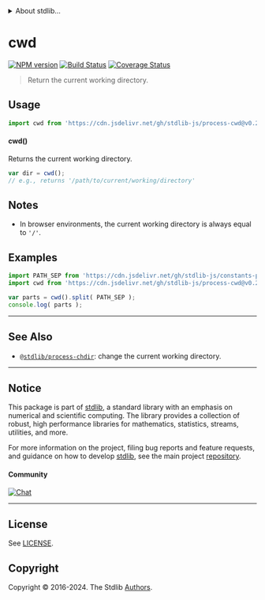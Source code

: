 <!--

@license Apache-2.0

Copyright (c) 2018 The Stdlib Authors.

Licensed under the Apache License, Version 2.0 (the "License");
you may not use this file except in compliance with the License.
You may obtain a copy of the License at

   http://www.apache.org/licenses/LICENSE-2.0

Unless required by applicable law or agreed to in writing, software
distributed under the License is distributed on an "AS IS" BASIS,
WITHOUT WARRANTIES OR CONDITIONS OF ANY KIND, either express or implied.
See the License for the specific language governing permissions and
limitations under the License.

-->


<details>
  <summary>
    About stdlib...
  </summary>
  <p>We believe in a future in which the web is a preferred environment for numerical computation. To help realize this future, we've built stdlib. stdlib is a standard library, with an emphasis on numerical and scientific computation, written in JavaScript (and C) for execution in browsers and in Node.js.</p>
  <p>The library is fully decomposable, being architected in such a way that you can swap out and mix and match APIs and functionality to cater to your exact preferences and use cases.</p>
  <p>When you use stdlib, you can be absolutely certain that you are using the most thorough, rigorous, well-written, studied, documented, tested, measured, and high-quality code out there.</p>
  <p>To join us in bringing numerical computing to the web, get started by checking us out on <a href="https://github.com/stdlib-js/stdlib">GitHub</a>, and please consider <a href="https://opencollective.com/stdlib">financially supporting stdlib</a>. We greatly appreciate your continued support!</p>
</details>

# cwd

[![NPM version][npm-image]][npm-url] [![Build Status][test-image]][test-url] [![Coverage Status][coverage-image]][coverage-url] <!-- [![dependencies][dependencies-image]][dependencies-url] -->

> Return the current working directory.



<section class="usage">

## Usage

```javascript
import cwd from 'https://cdn.jsdelivr.net/gh/stdlib-js/process-cwd@v0.2.1-deno/mod.js';
```

#### cwd()

Returns the current working directory.

```javascript
var dir = cwd();
// e.g., returns '/path/to/current/working/directory'
```

</section>

<!-- /.usage -->

<section class="notes">

## Notes

-   In browser environments, the current working directory is always equal to `'/'`.

</section>

<!-- /.notes -->

<section class="examples">

## Examples

<!-- eslint no-undef: "error" -->

```javascript
import PATH_SEP from 'https://cdn.jsdelivr.net/gh/stdlib-js/constants-path-sep@deno/mod.js';
import cwd from 'https://cdn.jsdelivr.net/gh/stdlib-js/process-cwd@v0.2.1-deno/mod.js';

var parts = cwd().split( PATH_SEP );
console.log( parts );
```

</section>

<!-- /.examples -->



<!-- Section for related `stdlib` packages. Do not manually edit this section, as it is automatically populated. -->

<section class="related">

* * *

## See Also

-   <span class="package-name">[`@stdlib/process-chdir`][@stdlib/process/chdir]</span><span class="delimiter">: </span><span class="description">change the current working directory.</span>

</section>

<!-- /.related -->

<!-- Section for all links. Make sure to keep an empty line after the `section` element and another before the `/section` close. -->


<section class="main-repo" >

* * *

## Notice

This package is part of [stdlib][stdlib], a standard library with an emphasis on numerical and scientific computing. The library provides a collection of robust, high performance libraries for mathematics, statistics, streams, utilities, and more.

For more information on the project, filing bug reports and feature requests, and guidance on how to develop [stdlib][stdlib], see the main project [repository][stdlib].

#### Community

[![Chat][chat-image]][chat-url]

---

## License

See [LICENSE][stdlib-license].


## Copyright

Copyright &copy; 2016-2024. The Stdlib [Authors][stdlib-authors].

</section>

<!-- /.stdlib -->

<!-- Section for all links. Make sure to keep an empty line after the `section` element and another before the `/section` close. -->

<section class="links">

[npm-image]: http://img.shields.io/npm/v/@stdlib/process-cwd.svg
[npm-url]: https://npmjs.org/package/@stdlib/process-cwd

[test-image]: https://github.com/stdlib-js/process-cwd/actions/workflows/test.yml/badge.svg?branch=v0.2.1
[test-url]: https://github.com/stdlib-js/process-cwd/actions/workflows/test.yml?query=branch:v0.2.1

[coverage-image]: https://img.shields.io/codecov/c/github/stdlib-js/process-cwd/main.svg
[coverage-url]: https://codecov.io/github/stdlib-js/process-cwd?branch=main

<!--

[dependencies-image]: https://img.shields.io/david/stdlib-js/process-cwd.svg
[dependencies-url]: https://david-dm.org/stdlib-js/process-cwd/main

-->

[chat-image]: https://img.shields.io/gitter/room/stdlib-js/stdlib.svg
[chat-url]: https://app.gitter.im/#/room/#stdlib-js_stdlib:gitter.im

[stdlib]: https://github.com/stdlib-js/stdlib

[stdlib-authors]: https://github.com/stdlib-js/stdlib/graphs/contributors

[cli-section]: https://github.com/stdlib-js/process-cwd#cli
[cli-url]: https://github.com/stdlib-js/process-cwd/tree/cli
[@stdlib/process-cwd]: https://github.com/stdlib-js/process-cwd/tree/main

[umd]: https://github.com/umdjs/umd
[es-module]: https://developer.mozilla.org/en-US/docs/Web/JavaScript/Guide/Modules

[deno-url]: https://github.com/stdlib-js/process-cwd/tree/deno
[deno-readme]: https://github.com/stdlib-js/process-cwd/blob/deno/README.md
[umd-url]: https://github.com/stdlib-js/process-cwd/tree/umd
[umd-readme]: https://github.com/stdlib-js/process-cwd/blob/umd/README.md
[esm-url]: https://github.com/stdlib-js/process-cwd/tree/esm
[esm-readme]: https://github.com/stdlib-js/process-cwd/blob/esm/README.md
[branches-url]: https://github.com/stdlib-js/process-cwd/blob/main/branches.md

[stdlib-license]: https://raw.githubusercontent.com/stdlib-js/process-cwd/main/LICENSE

<!-- <related-links> -->

[@stdlib/process/chdir]: https://github.com/stdlib-js/process-chdir/tree/deno

<!-- </related-links> -->

</section>

<!-- /.links -->
